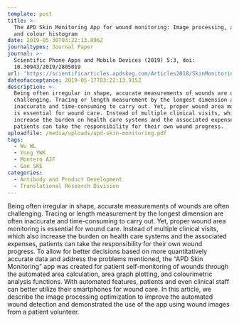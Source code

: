 ```yaml
---
template: post
title: >-
  The APD Skin Monitoring App for wound monitoring: Image processing, area plot,
  and colour histogram
date: 2019-05-30T03:22:13.896Z
journaltypes: Journal Paper
journal: >-
  Scientific Phone Apps and Mobile Devices (2019) 5:3, doi:
  10.30943/2019/2805019
url: 'https://scientificarticles.apdskeg.com/Articles2018/SkinMonitoring.html'
dateofacceptance: 2019-05-17T03:22:13.915Z
description: >-
  Being often irregular in shape, accurate measurements of wounds are often
  challenging. Tracing or length measurement by the longest dimension are often
  inaccurate and time-consuming to carry out. Yet, proper wound area monitoring
  is essential for wound care. Instead of multiple clinical visits, which also
  increase the burden on health care systems and the associated expenses,
  patients can take the responsibility for their own wound progress. 
uploadfile: /media/uploads/apd-skin-monitoring.pdf
tags:
  - Wu WL
  - Yong YWK
  - Montero AJF
  - Gan SKE
categories:
  - Antibody and Product Development
  - Translational Research Division
---
```

<!--StartFragment-->

Being often irregular in shape, accurate measurements of wounds are often challenging. Tracing or length measurement by the longest dimension are often inaccurate and time-consuming to carry out. Yet, proper wound area monitoring is essential for wound care. Instead of multiple clinical visits, which also increase the burden on health care systems and the associated expenses, patients can take the responsibility for their own wound progress. To allow for better decisions based on more quantitatively accurate data and address the problems mentioned, the “APD Skin Monitoring” app was created for patient self-monitoring of wounds through the automated area calculation, area graph plotting, and colourimetric analysis functions. With automated features, patients and even clinical staff can better utilize their smartphones for wound care. In this article, we describe the image processing optimization to improve the automated wound detection and demonstrated the use of the app using wound images from a patient volunteer.

<!--EndFragment-->

